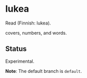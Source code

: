# lukea

Read (Finnish: lukea).

covers, numbers, and words.

## Status

Experimental.

**Note**: The default branch is `default`.
